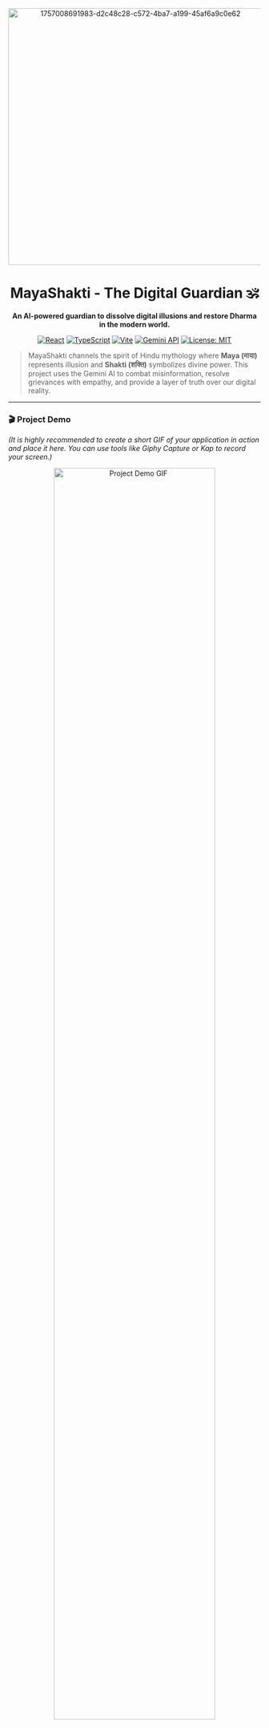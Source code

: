 <div align="center">

<img width="512" height="512" alt="1757008691983-d2c48c28-c572-4ba7-a199-45af6a9c0e62" src="https://github.com/user-attachments/assets/eedf09af-160b-4035-aac1-8b036d079d1f"  alt="MayaShakti Banner" />


# MayaShakti - The Digital Guardian 🕉️

**An AI-powered guardian to dissolve digital illusions and restore Dharma in the modern world.**

[![React](https://img.shields.io/badge/React-20232A?style=for-the-badge&logo=react&logoColor=61DAFB)](https://reactjs.org/)
[![TypeScript](https://img.shields.io/badge/TypeScript-007ACC?style=for-the-badge&logo=typescript&logoColor=white)](https://www.typescriptlang.org/)
[![Vite](https://img.shields.io/badge/Vite-B73BFE?style=for-the-badge&logo=vite&logoColor=FFD62E)](https://vitejs.dev/)
[![Gemini API](https://img.shields.io/badge/Gemini_API-4285F4?style=for-the-badge&logo=google&logoColor=white)](https://ai.google.dev/)
[![License: MIT](https://img.shields.io/badge/License-MIT-yellow.svg?style=for-the-badge)](https://opensource.org/licenses/MIT)

</div>

> MayaShakti channels the spirit of Hindu mythology where **Maya (माया)** represents illusion and **Shakti (शक्ति)** symbolizes divine power. This project uses the Gemini AI to combat misinformation, resolve grievances with empathy, and provide a layer of truth over our digital reality.

---

### 🎬 Project Demo

*(It is highly recommended to create a short GIF of your application in action and place it here. You can use tools like Giphy Capture or Kap to record your screen.)*

<div align="center">
  <img src="https://media.giphy.com/media/v1.Y2lkPTc5MGI3NjExM3gwNmV5cDYza3A3dGg3N2ViemR6ZmpuN2NrdjVtcXU0NHNoMGRiZCZlcD12MV9pbnRlcm5hbF9naWZfYnlfaWQmY3Q9Zw/L1R1tvI9svkIWwpY2n/giphy.gif" alt="Project Demo GIF" width="80%"/>
</div>

---

### 🚨 **CRITICAL SECURITY WARNING** 🚨

This project is currently a **frontend-only application** and is **NOT secure for production**.

-   🔒 **API Key Exposure**: The Gemini API key is handled on the client-side, making it publicly visible. To deploy this application securely, you **MUST** refactor it to use a backend server that protects the API key.
-   👤 **Simulated Authentication**: The user login system is a simulation using `localStorage` and is **not secure**. A real backend with a database is required for production user management.

---

### ✨ Core Features

| Feature                                | Description                                                                   | Icon           |
| -------------------------------------- | ----------------------------------------------------------------------------- | -------------- |
| **Maya Bhedan (Pierce the Veil)** | 👁️ Upload media to detect digital manipulation & reveal hidden truths.        | `EyeIcon`      |
| **Shakti Upchar (The Healing Force)** | ❤️‍🩹 Express grievances to receive empathetic guidance & a path to resolution. | `BoltIcon`     |
| **Divya Chakshu (The Divine Eye)** | 📸 Use your camera to perceive the 'Aura of Truth' in your surroundings.    | `CameraIcon`   |
| **Dharma Network (Pulse of Truth)** | 🌐 Witness a real-time Global Dharma Index and contribute your Karma.         | `GlobeIcon`    |
| **Karma YudhBhumi (Cosmic Battle)** | ⚔️ Visualize your Karma journey and battle illusion in a cosmic arena.      | `DharmaChakra` |
| **Gyan Kosh (The Sacred Vault)** | 📜 Unlock ancient wisdom scrolls using your accumulated Karma points.         | `ScrollIcon`   |

---

### 🛠️ Tech Stack & Tools

![React](https://img.shields.io/badge/React-20232A?style=for-the-badge&logo=react&logoColor=61DAFB)
![TypeScript](https://img.shields.io/badge/TypeScript-007ACC?style=for-the-badge&logo=typescript&logoColor=white)
![Vite](https://img.shields.io/badge/Vite-B73BFE?style=for-the-badge&logo=vite&logoColor=FFD62E)
![Tailwind CSS](https://img.shields.io/badge/Tailwind_CSS-38B2AC?style=for-the-badge&logo=tailwind-css&logoColor=white)
![Google Gemini](https://img.shields.io/badge/Google_Gemini-4285F4?style=for-the-badge&logo=google&logoColor=white)

---

### 🚀 Getting Started

Follow these steps to get the application running on your local machine.

**Prerequisites:**

-   [Node.js](https://nodejs.org/) (v18 or later recommended)
-   A valid Gemini API Key from [Google AI Studio](https://ai.google.dev/)

**1. Clone the repository**

```bash
git clone [https://github.com/lakshitsoni26/MayaShakti.git](https://github.com/lakshitsoni26/MayaShakti.git)
cd MayaShakti
```

**2. Install dependencies**
```bash
npm install
```

**3. Set the `GEMINI_API_KEY` in [.env.local](.env.local) to your Gemini API key**
```bash
GEMINI_API_KEY=your-gemini-api-key
```

**4. Run the app**
```bash
npm run dev
```

---

### 🧭 App Structure

The app is organized into several "Pillars," each representing a unique feature:

- **Maya Bhedan (Pierce the Veil):** Upload images or videos to detect digital manipulation and uncover hidden truths.
- **Shakti Upchar (The Healing Force):** Share your grievances and receive empathetic, AI-powered guidance for resolution.
- **Divya Chakshu (The Divine Eye):** Use your device's camera to scan your environment and perceive the 'Aura of Truth.'
- **Dharma Network (Pulse of Truth):** View and contribute to a real-time Global Dharma Index, reflecting the world's collective truthfulness.
- **Karma YudhBhumi (Cosmic Battle):** Track your Karma journey and engage in a cosmic battle against illusion.
- **Gyan Kosh (The Sacred Vault):** Unlock ancient wisdom scrolls using your accumulated Karma points.

---

### 🔒 Authentication

- The app uses a token-based authentication system.
- On first launch, you'll be prompted to log in or sign up.
- Your session is securely stored in your browser's local storage.

---

### 📦 Project Structure

The project is organized into several folders:

- **src:** The main source code directory.
- **public:** Static assets like images and icons.
- **types:** TypeScript type definitions.
- **services:** API and utility functions.
- **components:** Reusable UI components.
- **pages:** Main application pages.
- **assets:** Images and icons.     

---

### 🤝 Contributing

Contributions are welcome! Please feel free to submit a pull request.

---

### 📄 License  

This project is licensed under the MIT License - see the [LICENSE](LICENSE) file for details.

---

### 📞 Contact

For any questions or inquiries, please contact [Lakshit Soni](mailto:lakshitsoni26@gmail.com).

--- 

